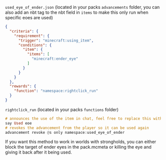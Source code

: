 `used_eye_of_ender.json` (located in your packs `advancements` folder, you can also add an nbt tag to the nbt field in `items` to make this only run when specific eoes are used)

```json
{
  "criteria": {
    "requirement": {
      "trigger": "minecraft:using_item",
      "conditions": {
        "item": {
          "items": [
            "minecraft:ender_eye"
          ]
        }
      }
    }
  },
  "rewards": {
    "function": "namespace:rightclick_run"
  }
}
```

`rightclick_run` (located in your packs `functions` folder)

```hs
# announces the use of the item in chat, feel free to replace this with whatever
say Used eoe
# revokes the advancement from the player so it can be used again
advancement revoke @s only namespace:used_eye_of_ender
```

If you want this method to work in worlds with strongholds, you can either block the target of ender eyes in the pack.mcmeta or killing the eye and giving it back after it being used.
